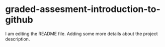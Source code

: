 # graded-assesment-introduction-to-github
I am editing the README file. Adding some more details about the project description.
